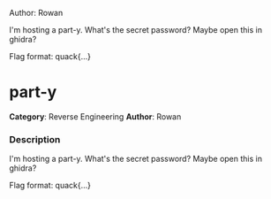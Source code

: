 Author: Rowan

I'm hosting a part-y. What's the secret password? Maybe open this in ghidra?

Flag format: quack{...}

# part-y
**Category**: Reverse Engineering
**Author**: Rowan


### Description
I'm hosting a part-y. What's the secret password? Maybe open this in ghidra?

Flag format: quack{...}